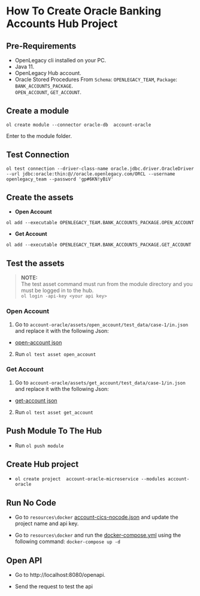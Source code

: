 # How To Create Oracle Banking Accounts Hub Project

## Pre-Requirements

- OpenLegacy cli installed on your PC.
- Java 11.
- OpenLegacy Hub account.
- Oracle Stored Procedures From `Schema`: `OPENLEGACY_TEAM`, `Package`: `BANK_ACCOUNTS_PACKAGE`.<br/>
  `OPEN_ACCOUNT`, `GET_ACCOUNT`.

## Create a module

`ol create module --connector oracle-db  account-oracle`

Enter to the module folder.

## Test Connection

```
ol test connection --driver-class-name oracle.jdbc.driver.OracleDriver --url jdbc:oracle:thin:@//oracle.openlegacy.com/ORCL --username openlegacy_team --password 'gp#6KN!yBiV'
```

## Create the assets
 
- **Open Account**

`ol add --executable OPENLEGACY_TEAM.BANK_ACCOUNTS_PACKAGE.OPEN_ACCOUNT`

- **Get Account**
  
 `ol add --executable OPENLEGACY_TEAM.BANK_ACCOUNTS_PACKAGE.GET_ACCOUNT`
     
## Test the assets

> **NOTE:**  
> The test asset command must run from the module directory and you must be logged in to the hub.  
> `ol login -api-key <your api key>`

### Open Account

1.  Go to `account-oracle/assets/open_account/test_data/case-1/in.json` and replace it with the following Json:

- [open-account json](https://github.com/openlegacy/openlegacy-public-hub-demos/blob/master/oracle-db/banking/resources/test-json/open-account.json) 

2.  Run `ol test asset open_account`

### Get Account

1.  Go to `account-oracle/assets/get_account/test_data/case-1/in.json` and replace it with the following Json:

- [get-account json](https://github.com/openlegacy/openlegacy-public-hub-demos/blob/master/oracle-db/banking/resources/test-json/get-account.json) 

2.  Run `ol test asset get_account`

## Push Module To The Hub

- Run `ol push module`

## Create Hub project  

- `ol create project  account-oracle-microservice --modules account-oracle`

## Run No Code

- Go to `resources\docker` [account-cics-nocode.json](./resources/docker/account-cics-nocode.json) and update the project name and api key.

- Go to `resources\docker` and run the [docker-compose.yml](./resources/docker/docker-compose.yml) using the following command: `docker-compose up -d`

## Open API

- Go to http://localhost:8080/openapi.

- Send the request to test the api
